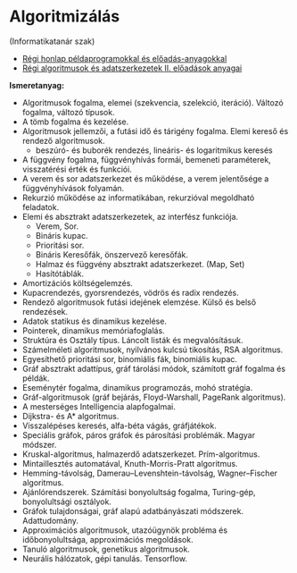 # Algoritmizálás

(Informatikatanár szak)

- [Régi honlap példaprogramokkal és előadás-anyagokkal](http://www.inf.u-szeged.hu/~tnemeth/alg.php)
- [Régi algoritmusok és adatszerkezetek II. előadások anyagai](http://www.inf.u-szeged.hu/~tnemeth/alga2/alg2.php)

**Ismeretanyag:**

- Algoritmusok fogalma, elemei (szekvencia, szelekció, iteráció). Változó fogalma, változó típusok.
- A tömb fogalma és kezelése.
- Algoritmusok jellemzői, a futási idő és tárigény fogalma. Elemi kereső és rendező algoritmusok.
  - beszúró- és buborék rendezés, lineáris- és logaritmikus keresés
- A függvény fogalma, függvényhívás formái, bemeneti paraméterek, visszatérési érték és funkciói.
- A verem és sor adatszerkezet és működése, a verem jelentősége a függvényhívások folyamán.
- Rekurzió működése az informatikában, rekurzióval megoldható feladatok.
- Elemi és absztrakt adatszerkezetek, az interfész funkciója.
  - Verem, Sor.
  - Bináris kupac.
  - Prioritási sor.
  - Bináris Keresőfák, önszervező keresőfák.
  - Halmaz és függvény absztrakt adatszerkezet. (Map, Set)
  - Hasítótáblák.
- Amortizációs költségelemzés.
- Kupacrendezés, gyorsrendezés, vödrös és radix rendezés.
- Rendező algoritmusok futási idejének elemzése. Külső és belső rendezések.
- Adatok statikus és dinamikus kezelése.
- Pointerek, dinamikus memóriafoglalás.
- Struktúra és Osztály típus. Láncolt listák és megvalósításuk.
- Számelméleti algoritmusok, nyilvános kulcsú tikosítás, RSA algoritmus.
- Egyesíthető prioritási sor, binomiális fák, binomiális kupac.
- Gráf absztrakt adattípus, gráf tárolási módok, számított gráf fogalma és példák.
- Eseménytér fogalma, dinamikus programozás, mohó stratégia.
- Gráf-algoritmusok (gráf bejárás, Floyd-Warshall, PageRank algoritmus).
- A mesterséges Intelligencia alapfogalmai.
- Dijkstra- és A* algoritmus.
- Visszalépéses keresés, alfa-béta vágás, gráfjátékok.
- Speciális gráfok, páros gráfok és párosítási problémák. Magyar módszer.
- Kruskal-algoritmus, halmazerdő adatszerkezet. Prím-algoritmus.
- Mintaillesztés automatával, Knuth-Morris-Pratt algoritmus.
- Hemming-távolság, Damerau–Levenshtein-távolság, Wagner–Fischer algoritmus.
- Ajánlórendszerek. Számítási bonyolultság fogalma, Turing-gép, bonyolultsági osztályok.
- Gráfok tulajdonságai, gráf alapú adatbányászati módszerek. Adattudomány.
- Approximációs algoritmusok, utazóügynök probléma és időbonyolultsága, approximációs megoldások.
- Tanuló algoritmusok, genetikus algoritmusok.
- Neurális hálózatok, gépi tanulás. Tensorflow.
